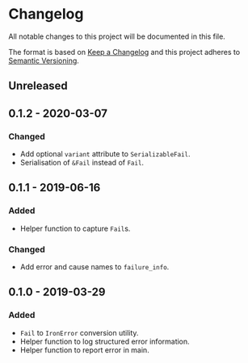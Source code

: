 # Changelog
All notable changes to this project will be documented in this file.

The format is based on [Keep a Changelog](http://keepachangelog.com/en/1.0.0/)
and this project adheres to [Semantic Versioning](http://semver.org/spec/v2.0.0.html).

## Unreleased

## 0.1.2 - 2020-03-07
### Changed
- Add optional `variant` attribute to `SerializableFail`.
- Serialisation of `&Fail` instead of `Fail`.

## 0.1.1 - 2019-06-16
### Added
- Helper function to capture `Fail`s.

### Changed
- Add error and cause names to `failure_info`.

## 0.1.0 - 2019-03-29
### Added
- `Fail` to `IronError` conversion utility. 
- Helper function to log structured error information.
- Helper function to report error in main.
